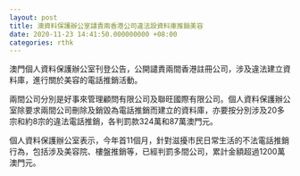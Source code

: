 ```yaml
---
layout: post
title: 澳資料保護辦公室譴責兩香港公司違法設資料庫推銷美容
date: 2020-11-23 14:41:50.000000000 +08:00
categories: rthk
---
```


澳門個人資料保護辦公室刊登公告，公開譴責兩間香港註冊公司，涉及違法建立資料庫，進行關於美容的電話推銷活動。

兩間公司分別是好事來管理顧問有限公司及聯旺國際有限公司。個人資料保護辦公室除要求兩間公司刪除及銷毀為電話推銷而建立的資料庫，亦要按分別涉及20多宗和約8宗的違法電話推銷，各判罰款324萬和87萬澳門元。

個人資料保護辦公室表示，今年首11個月，針對滋擾市民日常生活的不法電話推銷行為，包括涉及美容院、樓盤推銷等，已經判罰多間公司，累計金額超過1200萬澳門元。
